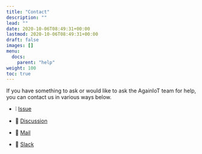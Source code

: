 ```yaml
---
title: "Contact"
description: ""
lead: ""
date: 2020-10-06T08:49:31+00:00
lastmod: 2020-10-06T08:49:31+00:00
draft: false
images: []
menu:
  docs:
    parent: "help"
weight: 100
toc: true
---
```


If you have something to ask or would like to ask the AgainIoT team for help, you can contact us in various ways below.

- ❕ [Issue](https://github.com/AgainIoT/Open-Set-Go/issues/new/choose)

- 🙏 [Discussion](https://github.com/AgainIoT/Open-Set-Go/discussions/categories/q-a)

- 📧 [Mail](mailto:yunminwo1211@gmail.com)

- 💬 [Slack](https://join.slack.com/t/open-set-go/shared_invite/zt-25xkwvzrp-mBcETQ811LK_BOEoiB8YPQ)
